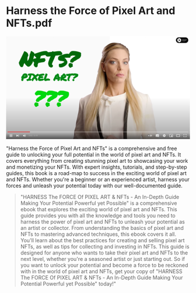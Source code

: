 # Harness the Force of Pixel Art and NFTs.pdf

[![](https://github.com/pixa-pics/pixel-art-nfts-pdf/blob/main/SCREENSHOT_EBOOK.png?update=1)](https://www.youtube.com/watch?v=Lgu3t8PIq1A)

"Harness the Force of Pixel Art and NFTs" is a comprehensive and free guide to unlocking your full potential in the world of pixel art and NFTs. It covers everything from creating stunning pixel art to showcasing your work and monetizing your NFTs. With expert insights, tutorials, and step-by-step guides, this book is a road-map to success in the exciting world of pixel art and NFTs. Whether you're a beginner or an experienced artist, harness your forces and unleash your potential today with our well-documented guide.

> "HARNESS The FORCE Of PIXEL ART & NFTs - An In-Depth Guide Making Your Potential Powerful yet Possible" is a comprehensive ebook that explores the exciting world of pixel art and NFTs. This guide provides you with all the knowledge and tools you need to harness the power of pixel art and NFTs to unleash your potential as an artist or collector. From understanding the basics of pixel art and NFTs to mastering advanced techniques, this ebook covers it all. You'll learn about the best practices for creating and selling pixel art NFTs, as well as tips for collecting and investing in NFTs. This guide is designed for anyone who wants to take their pixel art and NFTs to the next level, whether you're a seasoned artist or just starting out. So if you want to unlock your potential and become a force to be reckoned with in the world of pixel art and NFTs, get your copy of "HARNESS The FORCE Of PIXEL ART & NFTs - An In-Depth Guide Making Your Potential Powerful yet Possible" today!"
